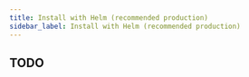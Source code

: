```yaml
---
title: Install with Helm (recommended production)
sidebar_label: Install with Helm (recommended production)
---
```


## TODO

